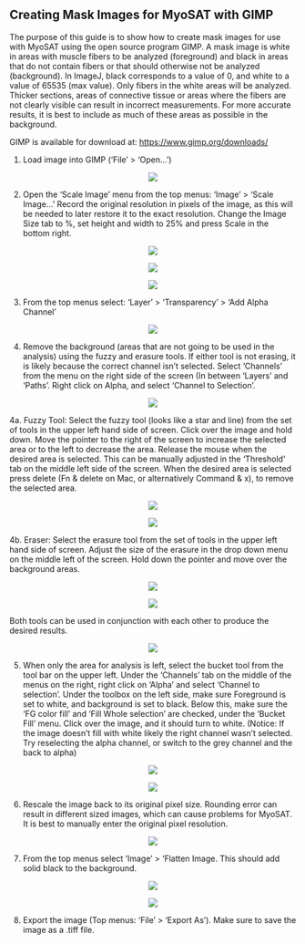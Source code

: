 ## Creating Mask Images for MyoSAT with GIMP



The purpose of this guide is to show how to create mask images for use with MyoSAT using the open source program GIMP. A mask image is white in areas with muscle fibers to be analyzed (foreground) and black in areas that do not contain fibers or that should otherwise not be analyzed (background). In ImageJ, black corresponds to a value of 0, and white to a value of 65535 (max value). Only fibers in the white areas will be analyzed. Thicker sections, areas of connective tissue or areas where the fibers are not clearly visible can result in incorrect measurements. For more accurate results, it is best to include as much of these areas as possible in the background.

GIMP is available for download at: https://www.gimp.org/downloads/

1.	Load image into GIMP (‘File’ > ‘Open...’)
 <p align="center">
  <img src="https://github.com/CheethamLab/MyoSAT_ImageJ_Macro/blob/master/Documentation/img/img_mask_guide/mask_guide_1.jpg" />
</p>

2.	Open the ‘Scale Image’ menu from the top menus: 	‘Image’ > ‘Scale Image...’
Record the original resolution in pixels of the image, as this will be needed to later restore it to the exact resolution. Change the Image Size tab to %, set height and width to 25% and press Scale in the bottom right.

 <p align="center">
  <img src="https://github.com/CheethamLab/MyoSAT_ImageJ_Macro/blob/master/Documentation/img/img_mask_guide/mask_guide_2.jpg" />
 </p>
 
 <p align="center"> 
  <img src="https://github.com/CheethamLab/MyoSAT_ImageJ_Macro/blob/master/Documentation/img/img_mask_guide/mask_guide_3.jpg" />
 </p>
 
 <p align="center"> 
  <img src="https://github.com/CheethamLab/MyoSAT_ImageJ_Macro/blob/master/Documentation/img/img_mask_guide/mask_guide_4.jpg" />
</p> 

3.	From the top menus select: ‘Layer’ > ‘Transparency’ > ‘Add Alpha Channel’

 <p align="center">
  <img src="https://github.com/CheethamLab/MyoSAT_ImageJ_Macro/blob/master/Documentation/img/img_mask_guide/mask_guide_5.jpg" />
</p>
 
4.	Remove the background (areas that are not going to be used in the analysis) using the fuzzy and erasure tools. If either tool is not erasing, it is likely because the correct channel isn’t selected. Select ‘Channels’ from the menu on the right side of the screen (In between ‘Layers’ and ‘Paths’. Right click on Alpha, and select ‘Channel to Selection’. 

 <p align="center">
  <img src="https://github.com/CheethamLab/MyoSAT_ImageJ_Macro/blob/master/Documentation/img/img_mask_guide/mask_guide_6.jpg" />
</p>

4a. Fuzzy Tool: Select the fuzzy tool (looks like a star and line) from the set of tools in the upper left hand side of screen. Click over the image and hold down. Move the pointer to the right of the screen to increase the selected area or to the left to decrease the area. Release the mouse when the desired area is selected. This can be manually adjusted in the ‘Threshold’ tab on the middle left side of the screen. When the desired area is selected press delete (Fn & delete on Mac, or alternatively Command & x), to remove the selected area. 

 <p align="center">
  <img src="https://github.com/CheethamLab/MyoSAT_ImageJ_Macro/blob/master/Documentation/img/img_mask_guide/icon_wand.jpg" />
</p>


 <p align="center">
  <img src="https://github.com/CheethamLab/MyoSAT_ImageJ_Macro/blob/master/Documentation/img/img_mask_guide/mask_guide_7.jpg" />
</p>

4b. Eraser: Select the erasure tool from the set of tools in the upper left hand side of screen. Adjust the size of the erasure in the drop down menu on the middle left of the screen. Hold down the pointer and move over the background areas.

 <p align="center">
  <img src="https://github.com/CheethamLab/MyoSAT_ImageJ_Macro/blob/master/Documentation/img/img_mask_guide/icon_eraser.jpg" />
</p>

 <p align="center">
  <img src="https://github.com/CheethamLab/MyoSAT_ImageJ_Macro/blob/master/Documentation/img/img_mask_guide/mask_guide_8.jpg" />
</p>

Both tools can be used in conjunction with each other to produce the desired results.

<p align="center">
  <img src="https://github.com/CheethamLab/MyoSAT_ImageJ_Macro/blob/master/Documentation/img/img_mask_guide/mask_guide_9.jpg" />
</p>

5.	When only the area for analysis is left, select the bucket tool from the tool bar on the upper left. Under the ‘Channels’ tab on the middle of the menus on the right, right click on ‘Alpha’ and select ‘Channel to selection’. Under the toolbox on the left side, make sure Foreground is set to white, and background is set to black. Below this, make sure the ‘FG color fill’ and ‘Fill Whole selection’ are checked, under the ‘Bucket Fill’ menu. Click over the image, and it should turn to white. (Notice: If the image doesn’t fill with white likely the right channel wasn’t selected. Try reselecting the alpha channel, or switch to the grey channel and the back to alpha)

<p align="center">
  <img src="https://github.com/CheethamLab/MyoSAT_ImageJ_Macro/blob/master/Documentation/img/img_mask_guide/icon_bucket.jpg" />
</p>

 <p align="center">
  <img src="https://github.com/CheethamLab/MyoSAT_ImageJ_Macro/blob/master/Documentation/img/img_mask_guide/mask_guide_10.jpg" />
</p>

6.	Rescale the image back to its original pixel size. Rounding error can result in different sized images, which can cause problems for MyoSAT. It is best to manually enter the original pixel resolution.

 <p align="center">
  <img src="https://github.com/CheethamLab/MyoSAT_ImageJ_Macro/blob/master/Documentation/img/img_mask_guide/mask_guide_11.jpg" />
</p>

7.	From the top menus select  ‘Image’ > ‘Flatten Image. This should add solid black to the background. 

 <p align="center">
  <img src="https://github.com/CheethamLab/MyoSAT_ImageJ_Macro/blob/master/Documentation/img/img_mask_guide/mask_guide_12.jpg" />
</p>

 <p align="center">
  <img src="https://github.com/CheethamLab/MyoSAT_ImageJ_Macro/blob/master/Documentation/img/img_mask_guide/mask_guide_13.jpg" />
</p>

8.	Export the image (Top menus: ‘File’ > ‘Export As’). Make sure to save the image as a .tiff file.


